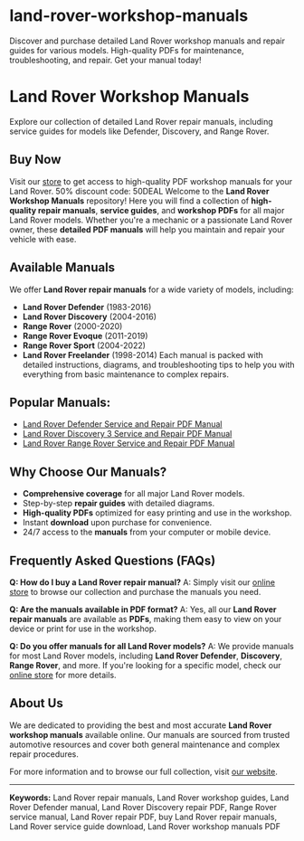 # land-rover-workshop-manuals
Discover and purchase detailed Land Rover workshop manuals and repair guides for various models. High-quality PDFs for maintenance, troubleshooting, and repair. Get your manual today!

# Land Rover Workshop Manuals
Explore our collection of detailed Land Rover repair manuals, including service guides for models like Defender, Discovery, and Range Rover.

## Buy Now
Visit our [store](https://lrgarage.com/) to get access to high-quality PDF workshop manuals for your Land Rover.
50% discount code: 50DEAL
Welcome to the **Land Rover Workshop Manuals** repository! Here you will find a collection of **high-quality repair manuals**, **service guides**, and **workshop PDFs** for all major Land Rover models. Whether you're a mechanic or a passionate Land Rover owner, these **detailed PDF manuals** will help you maintain and repair your vehicle with ease.

## Available Manuals
We offer **Land Rover repair manuals** for a wide variety of models, including:
- **Land Rover Defender** (1983-2016)
- **Land Rover Discovery** (2004-2016)
- **Range Rover** (2000-2020)
- **Range Rover Evoque** (2011-2019)
- **Range Rover Sport** (2004-2022)
- **Land Rover Freelander** (1998-2014)
Each manual is packed with detailed instructions, diagrams, and troubleshooting tips to help you with everything from basic maintenance to complex repairs.

## Popular Manuals:
- [Land Rover Defender Service and Repair PDF Manual](https://lrgarage.com/products/land-rover-defender-1983-2016)
- [Land Rover Discovery 3 Service and Repair PDF Manual](https://lrgarage.com/products/land-rover-discovery-3-l319-2004-2009)
- [Land Rover Range Rover Service and Repair PDF Manual](https://lrgarage.com/products/range-rover-2002-2006)

## Why Choose Our Manuals?
- **Comprehensive coverage** for all major Land Rover models.
- Step-by-step **repair guides** with detailed diagrams.
- **High-quality PDFs** optimized for easy printing and use in the workshop.
- Instant **download** upon purchase for convenience.
- 24/7 access to the **manuals** from your computer or mobile device.

## Frequently Asked Questions (FAQs)

**Q: How do I buy a Land Rover repair manual?**
A: Simply visit our [online store](https://lrgarage.com) to browse our collection and purchase the manuals you need.

**Q: Are the manuals available in PDF format?**
A: Yes, all our **Land Rover repair manuals** are available as **PDFs**, making them easy to view on your device or print for use in the workshop.

**Q: Do you offer manuals for all Land Rover models?**
A: We provide manuals for most Land Rover models, including **Land Rover Defender**, **Discovery**, **Range Rover**, and more. If you're looking for a specific model, check our [online store](https://www.youronlinestore.com) for more details.

## About Us
We are dedicated to providing the best and most accurate **Land Rover workshop manuals** available online. Our manuals are sourced from trusted automotive resources and cover both general maintenance and complex repair procedures.

For more information and to browse our full collection, visit [our website](https://www.youronlinestore.com).

---

**Keywords:** Land Rover repair manuals, Land Rover workshop guides, Land Rover Defender manual, Land Rover Discovery repair PDF, Range Rover service manual, Land Rover repair PDF, buy Land Rover repair manuals, Land Rover service guide download, Land Rover workshop manuals PDF
